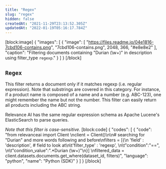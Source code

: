 ```yaml
---
title: "Regex"
slug: "regex"
hidden: false
createdAt: "2021-11-29T23:13:52.305Z"
updatedAt: "2022-01-19T05:16:17.784Z"
---
```

[block:image]
{
  "images": [
    {
      "image": [
        "https://files.readme.io/04e1816-7cbd106-contains.png",
        "7cbd106-contains.png",
        2048,
        366,
        "#e8e8e2"
      ],
      "caption": "Filtering documents containing \"Durian (\\w+)\" in description using filter_type `regexp`."
    }
  ]
}
[/block]
## `Regex`
This filter returns a document only if it matches regexp (i.e. regular expression). Note that substrings are covered in this category. For instance, if a product name is composed of a name and a number (e.g. ABC-123), one might remember the name but not the number. This filter can easily return all products including the ABC string.

Relevance AI has the same regular expression schema as Apache Lucene's ElasticSearch to parse queries.

*Note that this filter is case-sensitive.*
[block:code]
{
  "codes": [
    {
      "code": "from relevanceai import Client \nclient = Client()\n\n# searching for \"Durian\" and more words following and before\nfilters =  [{\n  'field' : 'description', # field to look at\n\t'filter_type' : 'regexp', \n\t\"condition\":\"==\", \n\t\"condition_value\":\".*Durian (\\w+)\"\n}] \nfiltered_data = client.datasets.documents.get_where(dataset_id, filters)",
      "language": "python",
      "name": "Python (SDK)"
    }
  ]
}
[/block]
